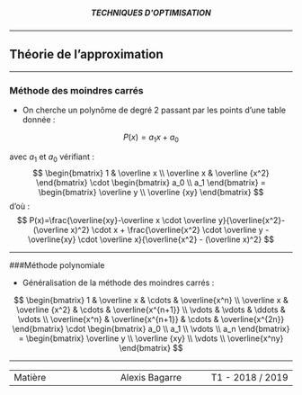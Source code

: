 <h5 style="text-align: center"> TECHNIQUES D'OPTIMISATION </h5>

------

## **Théorie de l’approximation**

------

### Méthode des moindres carrés

- On cherche un polynôme de degré 2 passant par les points d’une table donnée :

$$
P(x)=a_1x+a_0
$$

avec $a_1$ et $a_0$ vérifiant :
$$
\begin{bmatrix}
1 & \overline x \\
\overline x & \overline {x^2}
\end{bmatrix} \cdot \begin{bmatrix}
a_0 \\ a_1
\end{bmatrix} = \begin{bmatrix}
\overline y \\ \overline {xy}
\end{bmatrix}
$$
d’où :
$$
P(x)=\frac{\overline{xy}-\overline x \cdot \overline y}{\overline{x^2}-(\overline x)^2} \cdot x + \frac{\overline{x^2} \cdot \overline y - \overline{xy} \cdot \overline x}{\overline{x^2} - (\overline x)^2}
$$

---

###Méthode polynomiale

- Généralisation de la méthode des moindres carrés :

$$
\begin{bmatrix}
1 & \overline x & \cdots & \overline{x^n} \\
\overline x & \overline {x^2} & \cdots & \overline{x^{n+1}} \\
\vdots & \vdots & \ddots & \vdots \\
\overline{x^n} & \overline{x^{n+1}} & \cdots & \overline{x^{2n}}
\end{bmatrix} \cdot \begin{bmatrix}
a_0 \\ a_1 \\ \vdots \\ a_n
\end{bmatrix} = \begin{bmatrix}
\overline y \\ \overline {xy} \\ \vdots \\ \overline{x^ny}
\end{bmatrix}
$$

------

<table width="90%">
<tr>
<td style="width: 30%; text-align: left; background:transparent; border:0;">Matière</td>
<td style="width: 30%; text-align: center; background:transparent; border:0;">Alexis Bagarre</td>
<td style="width: 30%; text-align: right; background:transparent; border:0;">T1 - 2018 / 2019</td>
</tr>
</table>